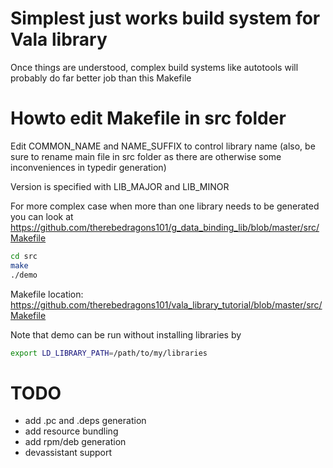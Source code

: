 # Simplest just works build system for Vala library

Once things are understood, complex build systems like autotools will probably do
far better job than this Makefile


# Howto edit Makefile in src folder

Edit COMMON_NAME and NAME_SUFFIX to control library name (also, be sure to rename 
main file in src folder as there are otherwise some inconveniences in typedir 
generation)

Version is specified with LIB_MAJOR and LIB_MINOR

For more complex case when more than one library needs to be generated you can look
at https://github.com/therebedragons101/g_data_binding_lib/blob/master/src/Makefile

```bash
cd src
make
./demo
```

Makefile location:
https://github.com/therebedragons101/vala_library_tutorial/blob/master/src/Makefile

Note that demo can be run without installing libraries by 
```bash
export LD_LIBRARY_PATH=/path/to/my/libraries
```


# TODO

- add .pc and .deps generation
- add resource bundling
- add rpm/deb generation
- devassistant support